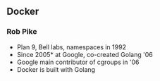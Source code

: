 ## Docker

### Rob Pike

- Plan 9, Bell labs, namespaces in 1992
- Since 2005* at Google, co-created Golang '06
- Google main contributor of cgroups in '06
- Docker is built with Golang
